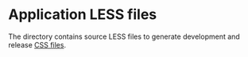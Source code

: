 Application LESS files
======================

The directory contains source LESS files to generate development and release [CSS files](../../app/css/).
